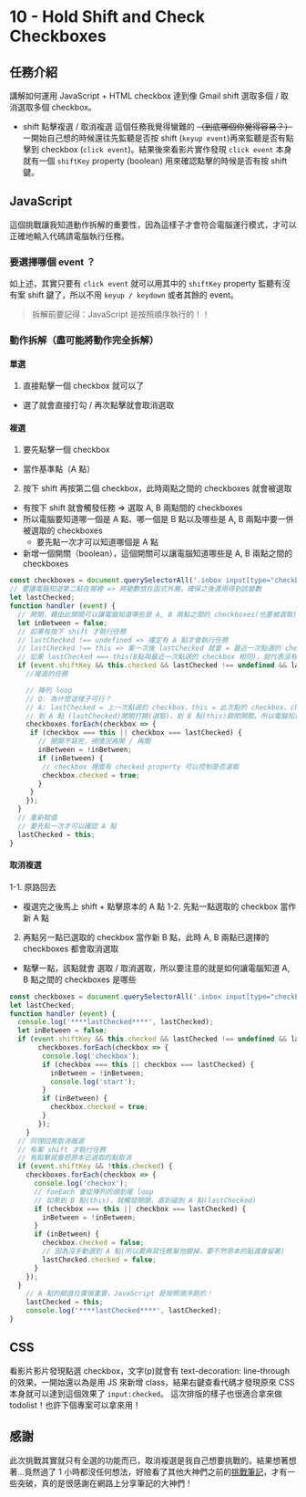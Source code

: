 # 10 - Hold Shift and Check Checkboxes
## 任務介紹
講解如何運用 JavaScript + HTML checkbox 達到像 Gmail shift 選取多個 / 取消選取多個 checkbox。
  - shift 點擊複選 / 取消複選
這個任務我覺得蠻難的 ~~（到底哪個你覺得容易？）~~ 一開始自己想的時候還往先監聽是否按 shift (`keyup event`)再來監聽是否有點擊到 checkbox (`click event`)。結果後來看影片實作發現 `click event` 本身就有一個 `shiftKey` property (boolean) 用來確認點擊的時候是否有按 shift 鍵。
## JavaScript 
這個挑戰讓我知道動作拆解的重要性，因為這樣子才會符合電腦運行模式，才可以正確地輸入代碼請電腦執行任務。
### 要選擇哪個 event ？
如上述，其實只要有 `click event` 就可以用其中的 `shiftKey` property 監聽有沒有案 shift 鍵了，所以不用 `keyup / keydown` 或者其餘的 event。 

>拆解前要記得：JavaScript 是按照順序執行的！！

### 動作拆解（盡可能將動作完全拆解）
#### 單選
1. 直接點擊一個 checkbox 就可以了
  - 選了就會直接打勾 / 再次點擊就會取消選取
#### 複選
1. 要先點擊一個 checkbox 
  - 當作基準點（A 點）
2. 按下 shift 再按第二個 checkbox，此時兩點之間的 checkboxes 就會被選取
  - 有按下 shift 就會觸發任務 => 選取 A, B 兩點間的 checkboxes
  - 所以電腦要知道哪一個是 A 點、哪一個是 B 點以及哪些是 A, B 兩點中要一併被選取的 checkboxes
    - 要先點一次才可以知道哪個是 A 點
  - 新增一個開關（boolean），這個開關可以讓電腦知道哪些是 A, B 兩點之間的 checkboxes
```javaScript
const checkboxes = document.querySelectorAll('.inbox input[type="checkbox"]');
// 要讓電腦知道第二點在哪裡 => 將變數放在函式外層，確保之後還用得到該變數
let lastChecked;
function handler (event) {
  // 開關，藉由此開關可以讓電腦知道哪些是 A, B 兩點之間的 checkboxes(也要被選取)
  let inBetween = false;
  // 如果有按下 shift 才執行任務
  // lastChecked !== undefined => 確定有 A 點才會執行任務
  // lastChecked !== this => 案一次後 lastChecked 就會 = 最近一次點選的 checkbox，
  // 如果 lastChecked === this(B點與最近一次點選的 checkbox 相同)，就代表沒有 B 點，不用複選。
  if (event.shiftKey && this.checked && lastChecked !== undefined && lastChecked !== this) {
  	//複選的任務

  	// 陣列 loop
  	// Q: 為什麼這樣子可行？
  	// A: lastChecked = 上一次點選的 checkbox，this = 此次點的 checkbox。checkbox 有點就會 選取 / 取消選取，兩個點已經選取，沒選的是中間。
  	// 到 A 點 (lastChecked)開關打開(選取)，到 B 點(this)關閉開關。所以電腦知道哪些是中間的點了。
    checkboxes.forEach(checkbox => {
     if (checkbox === this || checkbox === lastChecked) {
       // 開關不寫死，視情況再開 / 再關
       inBetween = !inBetween;
       if (inBetween) {
       	// checkbox 裡面有 checked property 可以控制是否選取
        checkbox.checked = true;
       }
     }
    });
  }
  // 重新賦值
  // 要先點一次才可以確認 A 點
  lastChecked = this;
}
```
#### 取消複選
1-1. 原路回去
  - 複選完之後馬上 shift + 點擊原本的 A 點
1-2. 先點一點選取的 checkbox 當作新 A 點
2. 再點另一點已選取的 checkbox 當作新 B 點，此時 A, B 兩點已選擇的 checkboxes 都會取消選取
  - 點擊一點，該點就會 選取 / 取消選取，所以要注意的就是如何讓電腦知道 A, B 點之間的 checkboxes 是哪些
```javaScript
const checkboxes = document.querySelectorAll('.inbox input[type="checkbox"]');
let lastChecked;
function handler (event) {
  console.log('****lastChecked****', lastChecked);
  let inBetween = false;
  if (event.shiftKey && this.checked && lastChecked !== undefined && lastChecked !== this) {
       checkboxes.forEach(checkbox => {
       	console.log('checkbox');
       	if (checkbox === this || checkbox === lastChecked) {
          inBetween = !inBetween;
          console.log('start');
       	}
       	if (inBetween) {
       	  checkbox.checked = true;
       	}
       });
	}
  // 同理回推取消複選
  // 有案 shift 才執行任務
  // 有點擊就會把原本已選取的點取消
  if (event.shiftKey && !this.checked) {
    checkboxes.forEach(checkbox => {
      console.log('checkox');
      // foeEach 會從陣列的頭到尾 loop
      // 如果到 B 點(this)，就觸發開關，直到碰到 A 點(lastChecked)
      if (checkbox === this || checkbox === lastChecked) {
      	inBetween = !inBetween;
      }
      if (inBetween) {
      	checkbox.checked = false;
      	// 因為沒手動選到 A 點(所以要再寫任務幫他關掉，要不然原本的點還會留著)
      	lastChecked.checked = false;
      }
    });
  }
    // A 點的賦值位置很重要，JavaScript 是按照順序跑的！
	lastChecked = this;
	console.log('****lastChecked****', lastChecked);
}
```
## CSS
看影片影片發現點選 checkbox，文字(p)就會有 text-decoration: line-through 的效果，一開始還以為是用 JS 來新增 class，結果右鍵查看代碼才發現原來 CSS 本身就可以達到這個效果了 `input:checked`。
這次排版的樣子也很適合拿來做 todolist！也許下個專案可以拿來用！
## 感謝
此次挑戰其實就只有全選的功能而已，取消複選是我自己想要挑戰的。結果想著想著...竟然過了 1 小時都沒任何想法，好險看了其他大神們之前的[挑戰筆記](https://guahsu.io/2017/07/JavaScript30-10-Hold-Shift-and-Check-Checkboxes/)，才有一些突破，真的是很感謝在網路上分享筆記的大神們！
